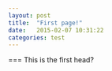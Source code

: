 ```yaml
---
layout: post
title:  "First page!"
date:   2015-02-07 10:31:22
categories: test
---
```


=== This is the first head?